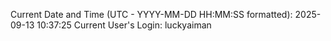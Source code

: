 Current Date and Time (UTC - YYYY-MM-DD HH:MM:SS formatted): 2025-09-13 10:37:25
Current User's Login: luckyaiman
